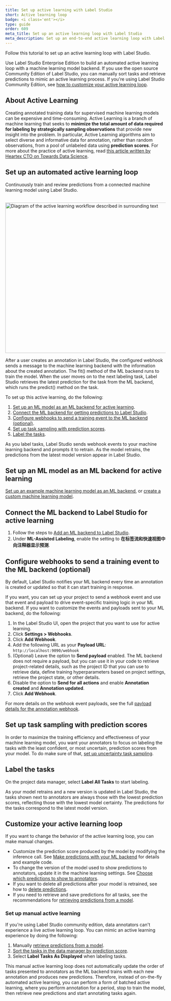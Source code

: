 ```yaml
---
title: Set up active learning with Label Studio
short: Active learning loop
badge: <i class='ent'></i>
type: guide
order: 609
meta_title: Set up an active learning loop with Label Studio
meta_description: Set up an end-to-end active learning loop with Label Studio using the ML backend SDK and webhooks to perform model training and predictions and labeling seamlessly as part of your machine learning and data science workflow.
---
```


Follow this tutorial to set up an active learning loop with Label Studio. 

<div class="enterprise"><p>
Use Label Studio Enterprise Edition to build an automated active learning loop with a machine learning model backend. If you use the open source Community Edition of Label Studio, you can manually sort tasks and retrieve predictions to mimic an active learning process. If you're using Label Studio Community Edition, see <a href="#Customize-your-active-learning-loop">how to customize your active learning loop</a>.
</p></div>

## About Active Learning
Creating annotated training data for supervised machine learning models can be expensive and time-consuming. Active Learning is a branch of machine learning that seeks to **minimize the total amount of data required for labeling by strategically sampling observations** that provide new insight into the problem. In particular, Active Learning algorithms aim to select diverse and informative data for annotation, rather than random observations, from a pool of unlabeled data using **prediction scores**. For more about the practice of active learning, read [this article written by Heartex CTO on Towards Data Science](https://towardsdatascience.com/learn-faster-with-smarter-data-labeling-15d0272614c4).

## Set up an automated active learning loop

Continuously train and review predictions from a connected machine learning model using Label Studio. 

<br/><img src="/images/LS-active-learning.jpg" alt="Diagram of the active learning workflow described in surrounding text" class="gif-border" width="800px" height="472px" />

After a user creates an annotation in Label Studio, the configured webhook sends a message to the machine learning backend with the information about the created annotation. The fit() method of the ML backend runs to train the model. When the user moves on to the next labeling task, Label Studio retrieves the latest prediction for the task from the ML backend, which runs the predict() method on the task.

To set up this active learning, do the following: 
1. [Set up an ML model as an ML backend for active learning](#Set-up-an-ML-model-as-an-ML-backend-for-active-learning).
2. [Connect the ML backend for getting predictions to Label Studio](#Connect-the-ML-backend-to-Label-Studio-for-active-learning).
3. [Configure webhooks to send a training event to the ML backend (optional)](#Configure-webhooks-to-send-a-training-event-to-the-ML-backend-(optional)). 
4. [Set up task sampling with prediction scores](#Set-up-task-sampling-with-prediction-scores).
5. [Label the tasks](#Label-the-tasks). 

As you label tasks, Label Studio sends webhook events to your machine learning backend and prompts it to retrain. As the model retrains, the predictions from the latest model version appear in Label Studio. 

## Set up an ML model as an ML backend for active learning

[Set up an example machine learning model as an ML backend](ml.html#Get-started-with-an-example-ML-backend), or [create a custom machine learning model](ml_create.html).

## Connect the ML backend to Label Studio for active learning

1. Follow the steps to [Add an ML backend to Label Studio](ml.html#Add-an-ML-backend-to-Label-Studio).
2. Under **ML-Assisted Labeling**, enable the setting to **在标签流和快速视图中向注释器显示预测**. 

## Configure webhooks to send a training event to the ML backend (optional)

By default, Label Studio notifies your ML backend every time an annotation is created or updated so that it can start training in response. 

If you want, you can set up your project to send a webhook event and use that event and payload to drive event-specific training logic in your ML backend. If you want to customize the events and payloads sent to your ML backend, do the following:

1. In the Label Studio UI, open the project that you want to use for active learning.
2. Click **Settings > Webhooks**.
3. Click **Add Webhook**. 
4. Add the following URL as your **Payload URL**: `http://localhost:9090/webhook`
5. (Optional) Leave the option to **Send payload** enabled. The ML backend does not require a payload, but you can use it in your code to retrieve project-related details, such as the project ID that you can use to retrieve data, define training hyperparameters based on project settings, retrieve the project state, or other details.
6. Disable the option to **Send for all actions** and enable **Annotation created** and **Annotation updated**.
7. Click **Add Webhook**. 

For more details on the webhook event payloads, see the full [payload details for the annotation webhook](webhook_reference.html#Annotation-Created). 

## Set up task sampling with prediction scores

In order to maximize the training efficiency and effectiveness of your machine learning model, you want your annotators to focus on labeling the tasks with the least confident, or most uncertain, prediction scores from your model. To do make sure of that, [set up uncertainty task sampling](setup_project.html#Set-up-task-sampling).

## Label the tasks 

On the project data manager, select **Label All Tasks** to start labeling.

As your model retrains and a new version is updated in Label Studio, the tasks shown next to annotators are always those with the lowest prediction scores, reflecting those with the lowest model certainty. The predictions for the tasks correspond to the latest model version.

## Customize your active learning loop

If you want to change the behavior of the active learning loop, you can make manual changes.

- Customize the prediction score produced by the model by modifying the inference call. See [Make predictions with your ML backend](#Make-predictions-with-your-ML-backend) for details and example code. 
- To change the version of the model used to show predictions to annotators, update it in the machine learning settings. See [Choose which predictions to show to annotators](ml.html#Choose-which-predictions-to-display-to-annotators).
- If you want to delete all predictions after your model is retrained, see how to [delete predictions](ml.html#Delete-predictions).
- If you need to retrieve and save predictions for all tasks, see the recommendations for [retrieving predictions from a model](ml.html#Get-predictions-from-a-model).

### Set up manual active learning 

If you're using Label Studio community edition, data annotators can't experience a live active learning loop. You can mimic an active learning experience by doing the following:
1. Manually [retrieve predictions from a model](ml.html#Get-predictions-from-a-model).
2. [Sort the tasks in the data manager by prediction score](manage_data.html#Example-Sort-by-prediction-score).
3. Select **Label Tasks As Displayed** when labeling tasks. 

This manual active learning loop does not automatically update the order of tasks presented to annotators as the ML backend trains with each new annotation and produces new predictions. Therefore, instead of on-the-fly automated active learning, you can perform a form of batched active learning, where you perform annotation for a period, stop to train the model, then retrieve new predictions and start annotating tasks again.